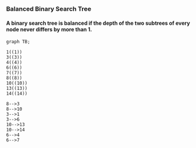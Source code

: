 ### Balanced Binary Search Tree
#### A binary search tree is balanced if the depth of the two subtrees of every node never differs by more than 1.

```mermaid 
graph TB;

1((1))
3((3))
4((4))
6((6))
7((7))
8((8))
10((10))
13((13))
14((14))

8-->3
8-->10
3-->1
3-->6
10-->13
10-->14
6-->4
6-->7

```
